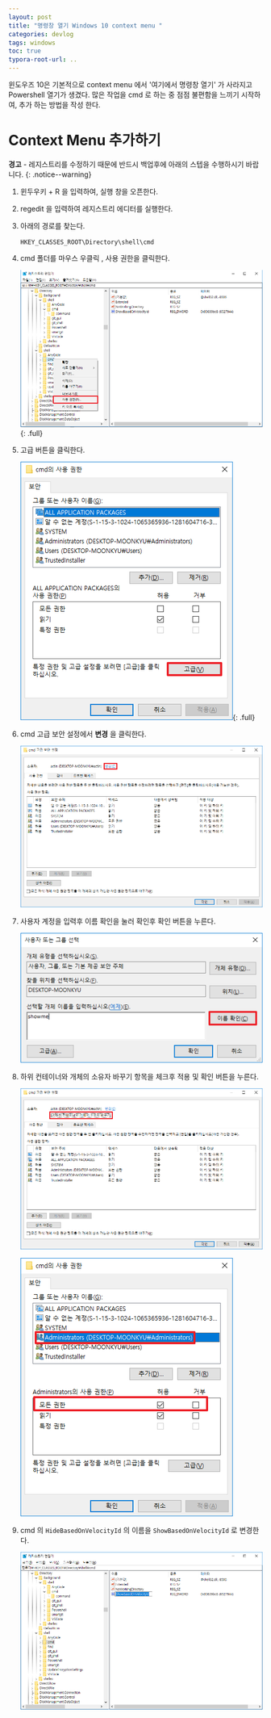 ```yaml
---
layout: post
title: "명령창 열기 Windows 10 context menu "
categories: devlog
tags: windows
toc: true
typora-root-url: ..
---
```




윈도우즈 10은 기본적으로 context menu 에서 '여기에서 명령창 열기' 가 사라지고 Powershell 열기가 생겼다.
많은 작업을 cmd 로 하는 중 점점 불편함을 느끼기 시작하여, 추가 하는 방법을 작성 한다.


# Context Menu 추가하기



**경고** - 레지스트리를 수정하기 때문에 반드시 백업후에 아래의 스텝을 수행하시기 바랍니다.
{: .notice--warning}



1. 윈두우키 + R 을 입력하여, 실행 창을 오픈한다.
2. regedit 을 입력하여 레지스트리 에디터를 실행한다.
3. 아래의 경로를 찾는다.
   ```
   HKEY_CLASSES_ROOT\Directory\shell\cmd
   ```
   
4. cmd 폴더를 마우스 우클릭 , 사용 권한을 클릭한다.
  
   ![1531270186812](/assets/cmd-context-1.png){: .full}
  
5. 고급 버튼을 클릭한다.
  
   ![1531270456051](/assets/cmd-context-2.png){: .full}

6. cmd 고급 보안 설정에서 **변경** 을 클릭한다.

   ![1531270638094](/assets/cmd-context-3.png)

7. 사용자 계정을 입력후 이름 확인을 눌러 확인후 확인 버튼을 누른다.

   ![1531270675420](/assets/cmd-context-4.png)

8. 하위 컨테이너와 개체의 소유자 바꾸기 항목을 체크후 적용 및 확인 버튼을 누른다.

   ![1531270788136](/assets/cmd-context-5.png)
   
   ![1531270810132](/assets/cmd-context-6.png)


9. cmd 의 `HideBasedOnVelocityId` 의 이름을 `ShowBasedOnVelocityId` 로 변경한다.

	![1531272384763](/assets/cmd-context-7.png)















